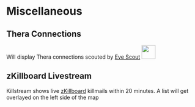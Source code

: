 # Miscellaneous

## Thera Connections 
Will display Thera connections scouted by [Eve Scout](https://www.eve-scout.com/)
<img src="https://images.evetech.net/alliances/99005130/logo" width="36" height="36">


## zKillboard Livestream
Killstream shows live [zKillboard](https://zkillboard.com/) killmails within 20 minutes. A list will get overlayed on the left side of the map

<!--stackedit_data:
eyJoaXN0b3J5IjpbLTEwNDk3NTQ3MzUsNzA0MDcyOTQzLDE5MT
c2NjMwMTgsMjU4MjE4NzM2LC0xMzgyMzE5MzcyXX0=
-->